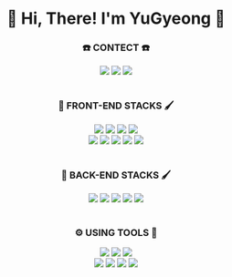 <div align='center'><h1>🙌 Hi, There! I'm YuGyeong 🙌</h1></div>

<div align='center'> 

<h3>☎️ CONTECT ☎️</h3>
 <a href="mailto:sixzero514@gmail.com"><img src="https://img.shields.io/badge/Gmail-d14836?style=flat-square&logo=Gmail&logoColor=white&link=mailto:sixzero514@gmail.com"/></a>
 <a href="https://velog.io/@codename-602"><img src="https://img.shields.io/badge/Tech Blog-20C997?style=flat-square&logo=velog&logoColor=white"/></a>
 <a href="https://www.notion.so/ba7a8f0e6ed949ecb36c9e193ce79513"><img src="https://img.shields.io/badge/My Notion-000000?style=flat-square&logo=notion&logoColor=white"/></a>

</div>

<br/>
<div align=center> 
  <h3>🎨 FRONT-END STACKS 🖌️</h3>
  
  <img src="https://img.shields.io/badge/html5-E34F26?style=for-the-badge&logo=html5&logoColor=white"> 
  <img src="https://img.shields.io/badge/css-1572B6?style=for-the-badge&logo=css3&logoColor=white"> 
  <img src="https://img.shields.io/badge/scss-CC6699?style=for-the-badge&logo=sass&logoColor=white">
  <img src="https://img.shields.io/badge/javascript-F7DF1E?style=for-the-badge&logo=javascript&logoColor=black"> <br/>
  <img src="https://img.shields.io/badge/jquery-0769AD?style=for-the-badge&logo=jquery&logoColor=white">
  <img src="https://img.shields.io/badge/bootstrap-7952B3?style=for-the-badge&logo=bootstrap&logoColor=white">
  <img src="https://img.shields.io/badge/mui-007FFF?style=for-the-badge&logo=mui&logoColor=white">
  <img src="https://img.shields.io/badge/react-61DAFB?style=for-the-badge&logo=react&logoColor=black"> 
  <img src="https://img.shields.io/badge/redux-764ABC?style=for-the-badge&logo=redux&logoColor=white"> 
</div>

<br/>

<div align=center> 
  <h3>🎨 BACK-END STACKS 🖌️</h3>
  <img src="https://img.shields.io/badge/express-000000?style=for-the-badge&logo=express&logoColor=white"> 
  <img src="https://img.shields.io/badge/springboot-6DB33F?style=for-the-badge&logo=springboot&logoColor=white"> 
  <img src="https://img.shields.io/badge/mysql-4479A1?style=for-the-badge&logo=mysql&logoColor=white">
  <img src="https://img.shields.io/badge/oracle-F80000?style=for-the-badge&logo=oracle&logoColor=white"> 
  <img src="https://img.shields.io/badge/django-092E20?style=for-the-badge&logo=django&logoColor=white">
</div>

<br/>

<div align=center> 
  <h3>⚙️ USING TOOLS 🔧</h3>
  
  <img src="https://img.shields.io/badge/Visual Studio Code-007ACC?style=for-the-badge&logo=Visual Studio Code&logoColor=white"> 
  <img src="https://img.shields.io/badge/IntelliJ IDEA-000000?style=for-the-badge&logo=IntelliJIdea&logoColor=white"> 
  <img src="https://img.shields.io/badge/git-F05032?style=for-the-badge&logo=git&logoColor=white"> <br/>
  <img src="https://img.shields.io/badge/figma-F24E1E?style=for-the-badge&logo=figma&logoColor=white">
  <img src="https://img.shields.io/badge/swagger-85EA2D?style=for-the-badge&logo=swagger&logoColor=black"> 
  <img src="https://img.shields.io/badge/postman-FF6C37?style=for-the-badge&logo=postman&logoColor=white">
  <img src="https://img.shields.io/badge/notion-000000?style=for-the-badge&logo=notion&logoColor=white"> 
</div>

